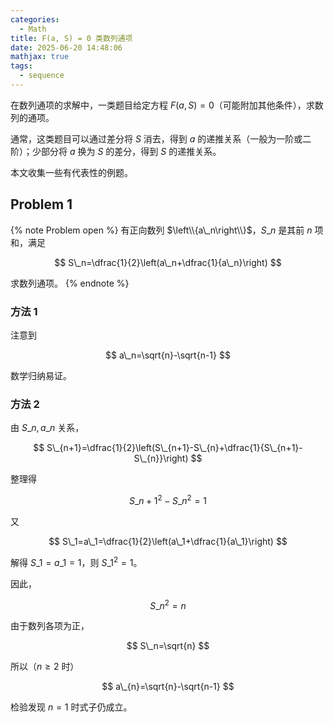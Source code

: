 ```yaml
---
categories:
  - Math
title: F(a, S) = 0 类数列通项
date: 2025-06-20 14:48:06
mathjax: true
tags:
  - sequence
---
```


在数列通项的求解中，一类题目给定方程 $F\left(a, S\right)=0$（可能附加其他条件），求数列的通项。

通常，这类题目可以通过差分将 $S$ 消去，得到 $a$ 的递推关系（一般为一阶或二阶）；少部分将 $a$ 换为 $S$ 的差分，得到 $S$ 的递推关系。

本文收集一些有代表性的例题。

## Problem 1

{% note Problem open %}
有正向数列 $\left\\{a\_n\right\\}$，$S\_n$ 是其前 $n$ 项和，满足

$$
S\_n=\dfrac{1}{2}\left(a\_n+\dfrac{1}{a\_n}\right)
$$

求数列通项。
{% endnote %}

### 方法 1

注意到

$$
a\_n=\sqrt{n}-\sqrt{n-1}
$$

数学归纳易证。

### 方法 2

由 $S\_n,a\_n$ 关系，

$$
S\_{n+1}=\dfrac{1}{2}\left(S\_{n+1}-S\_{n}+\dfrac{1}{S\_{n+1}-S\_{n}}\right)
$$

整理得

$$
S\_{n+1}^2-S\_{n}^2=1
$$

又

$$
S\_1=a\_1=\dfrac{1}{2}\left(a\_1+\dfrac{1}{a\_1}\right)
$$

解得 $S\_1=a\_1=1$，则 $S\_1^2=1$。

因此，

$$
S\_n^2=n
$$

由于数列各项为正，

$$
S\_n=\sqrt{n}
$$

所以（$n\geqslant 2$ 时）

$$
a\_{n}=\sqrt{n}-\sqrt{n-1}
$$

检验发现 $n=1$ 时式子仍成立。
